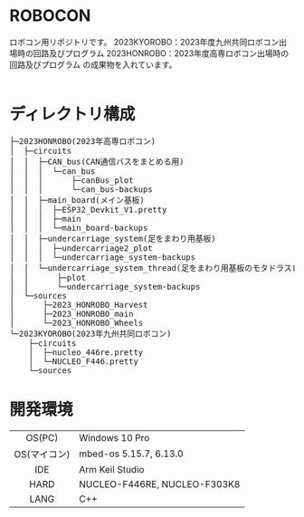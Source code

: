 # ROBOCON
ロボコン用リポジトリです。
2023KYOROBO：2023年度九州共同ロボコン出場時の回路及びプログラム
2023HONROBO：2023年度高専ロボコン出場時の回路及びプログラム
の成果物を入れています。
<br><br>
# ディレクトリ構成
<pre>
├─2023HONROBO(2023年高専ロボコン)
│  ├─circuits
│  │  ├─CAN_bus(CAN通信バスをまとめる用)
│  │  │  └─can_bus
│  │  │      ├─canBus_plot
│  │  │      └─can_bus-backups
│  │  ├─main_board(メイン基板)
│  │  │  ├─ESP32_Devkit_V1.pretty
│  │  │  ├─main
│  │  │  └─main_board-backups
│  │  ├─undercarriage_system(足をまわり用基板)
│  │  │  ├─undercarriage2_plot
│  │  │  └─undercarriage_system-backups
│  │  └─undercarriage_system_thread(足をまわり用基板のモタドラスレッドver)
│  │      ├─plot
│  │      └─undercarriage_system-backups
│  └─sources
│      ├─2023_HONROBO_Harvest
│      ├─2023_HONROBO_main
│      └─2023_HONROBO_Wheels
└─2023KYOROBO(2023年九州共同ロボコン)
    ├─circuits
    │  ├─nucleo_446re.pretty
    │  └─NUCLEO_F446.pretty
    └─sources
</pre>

# 開発環境
|          |     |
|   :-:    | --- |
| OS(PC)   | Windows 10 Pro |
| OS(マイコン) | mbed-os 5.15.7, 6.13.0 |
| IDE      | Arm Keil Studio |
| HARD     | NUCLEO-F446RE, NUCLEO-F303K8 |
| LANG     | C++ |
